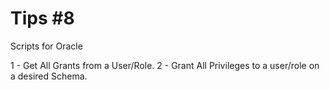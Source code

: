 # Tips #8
Scripts for Oracle 

1 - Get All Grants from a User/Role.
2 - Grant All Privileges to a user/role on a desired Schema.

